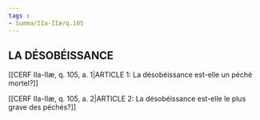 ```yaml
---
tags : 
- Summa/IIa-IIæ/q.105
---
```


## LA DÉSOBÉISSANCE

[[CERF IIa-IIæ, q. 105, a. 1|ARTICLE 1: La désobéissance est-elle un péché mortel?]]

[[CERF IIa-IIæ, q. 105, a. 2|ARTICLE 2: La désobéissance est-elle le plus grave des péchés?]]

